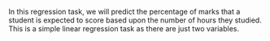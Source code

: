 In this regression task, we will predict the percentage of marks that a student is expected to score based upon the number of hours they studied. This is a simple linear regression task as there are just two variables. 
